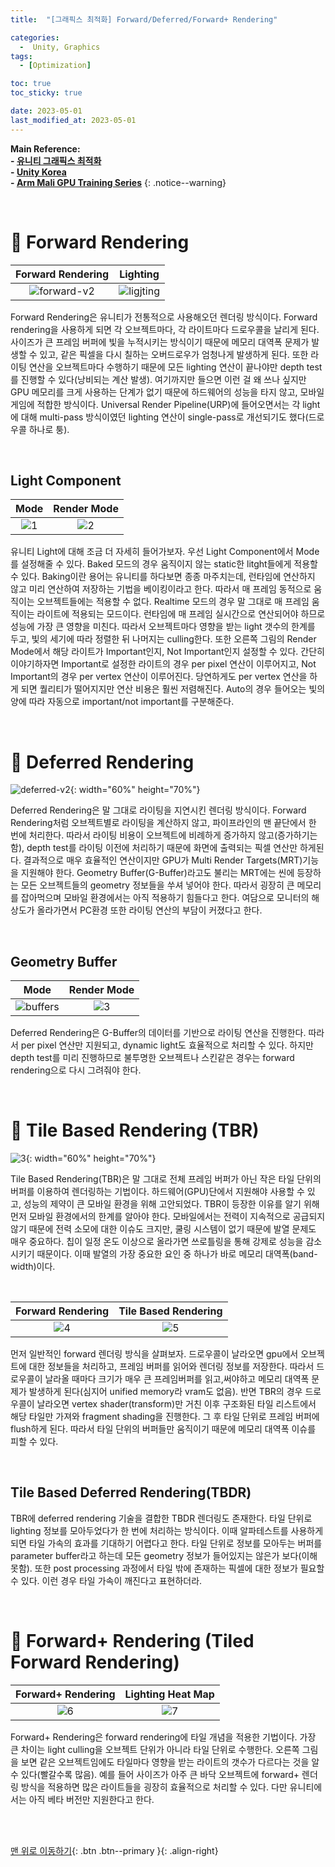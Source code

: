 ```yaml
---
title:  "[그래픽스 최적화] Forward/Deferred/Forward+ Rendering" 

categories:
  -  Unity, Graphics
tags:
  - [Optimization]

toc: true
toc_sticky: true

date: 2023-05-01
last_modified_at: 2023-05-01
---
```



**Main Reference: <br>- [유니티 그래픽스 최적화](https://product.kyobobook.co.kr/detail/S000001888125)<br>- [Unity Korea](https://www.youtube.com/watch?v=anz5bHVbeEY)<br>- [Arm Mali GPU Training Series](https://www.youtube.com/watch?v=n9SOfC4Haj4)**
{: .notice--warning}

<br>

# 🐳 Forward Rendering

| Forward Rendering | Lighting |
|:-:|:-:|
|![forward-v2](https://user-images.githubusercontent.com/96368476/235354147-ca16a15d-aef3-44a6-931c-888708b5ca1b.png)|![ligjting](https://user-images.githubusercontent.com/96368476/235354488-6a72388a-bf71-4c11-ba20-5875788902f9.gif)|  

Forward Rendering은 유니티가 전통적으로 사용해오던 렌더링 방식이다. Forward rendering을 사용하게 되면 각 오브젝트마다, 각 라이트마다 드로우콜을 날리게 된다. 사이즈가 큰 프레임 버퍼에 빛을 누적시키는 방식이기 때문에 메모리 대역폭 문제가 발생할 수 있고, 같은 픽셀을 다시 칠하는 오버드로우가 엄청나게 발생하게 된다. 또한 라이팅 연산을 오브젝트마다 수행하기 때문에 모든 lighting 연산이 끝나야만  depth test를 진행할 수 있다(낭비되는 계산 발생). 여기까지만 들으면 이런 걸 왜 쓰나 싶지만 GPU 메모리를 크게 사용하는 단계가 없기 때문에 하드웨어의 성능을 타지 않고, 모바일 게임에 적합한 방식이다. Universal Render Pipeline(URP)에 들어오면서는 각 light에 대해 multi-pass 방식이였던 lighting 연산이 single-pass로 개선되기도 했다(드로우콜 하나로 퉁).

<br>

## Light Component

| Mode | Render Mode |
|:-:|:-:|
|![1](https://user-images.githubusercontent.com/96368476/235356592-a6105fb6-9374-42b6-82ea-22e8ea5e03d6.png)|![2](https://user-images.githubusercontent.com/96368476/235356593-490795a9-7e25-4b9d-87f4-195c5fbbca95.png)|  

유니티 Light에 대해 조금 더 자세히 들어가보자. 우선 Light Component에서 Mode를 설정해줄 수 있다. Baked 모드의 경우 움직이지 않는 static한 litght들에게 적용할 수 있다. Baking이란 용어는 유니티를 하다보면 종종 마주치는데, 런타임에 연산하지 않고 미리 연산하여 저장하는 기법을 베이킹이라고 한다. 따라서 매 프레임 동적으로 움직이는 오브젝트들에는 적용할 수 없다. Realtime 모드의 경우 말 그대로 매 프레임 움직이는 라이트에 적용되는 모드이다. 런타임에 매 프레임 실시간으로 연산되어야 하므로 성능에 가장 큰 영향을 미친다. 따라서 오브젝트마다 영향을 받는 light 갯수의 한계를 두고, 빛의 세기에 따라 정렬한 뒤 나머지는 culling한다. 또한 오른쪽 그림의 Render Mode에서 해당 라이트가 Important인지, Not Important인지 설정할 수 있다. 간단히 이야기하자면 Important로 설정한 라이트의 경우 per pixel 연산이 이루어지고, Not Important의 경우 per vertex 연산이 이루어진다. 당연하게도 per vertex 연산을 하게 되면 퀄리티가 떨어지지만 연산 비용은 훨씬 저렴해진다. Auto의 경우 들어오는 빛의 양에 따라 자동으로 important/not important를 구분해준다.



<br>



# 🐳 Deferred Rendering

![deferred-v2](https://user-images.githubusercontent.com/96368476/235361924-dd72ad46-1a94-4bf2-ac72-a18afe7a3239.png){: width="60%" height="70%"}

Deferred Rendering은 말 그대로 라이팅을 지연시킨 렌더링 방식이다. Forward Rendering처럼 오브젝트별로 라이팅을 계산하지 않고, 파이프라인의 맨 끝단에서 한 번에 처리한다. 따라서 라이팅 비용이 오브젝트에 비례하게 증가하지 않고(증가하기는 함), depth test를 라이팅 이전에 처리하기 때문에 화면에 출력되는 픽셀 연산만 하게된다. 결과적으로 매우 효율적인 연산이지만 GPU가 Multi Render Targets(MRT)기능을 지원해야 한다. Geometry Buffer(G-Buffer)라고도 불리는 MRT에는 씬에 등장하는 모든 오브젝트들의 geometry 정보들을 쑤셔 넣어야 한다. 따라서 굉장히 큰 메모리를 잡아먹으며 모바일 환경에서는 아직 적용하기 힘들다고 한다. 여담으로 모니터의 해상도가 올라가면서 PC환경 또한 라이팅 연산의 부담이 커졌다고 한다.

<br>

## Geometry Buffer

| Mode | Render Mode |
|:-:|:-:|
|![buffers](https://user-images.githubusercontent.com/96368476/235361926-4bae2b73-089b-4d95-b896-2b981b848cb8.png)|![3](https://user-images.githubusercontent.com/96368476/235363585-423bbf31-031e-4ee3-afe3-a851a484da6b.png)|  

Deferred Rendering은 G-Buffer의 데이터를 기반으로 라이팅 연산을 진행한다. 따라서 per pixel 연산만 지원되고, dynamic light도 효율적으로 처리할 수 있다. 하지만 depth test를 미리 진행하므로 불투명한 오브젝트나 스킨같은 경우는 forward rendering으로 다시 그려줘야 한다.



<br>



# 🐳 Tile Based Rendering (TBR)

![3](https://user-images.githubusercontent.com/96368476/235467354-722d2ce2-0e71-4b10-93cb-d8f95c604956.jpeg){: width="60%" height="70%"}

Tile Based Rendering(TBR)은 말 그대로 전체 프레임 버퍼가 아닌 작은 타일 단위의 버퍼를 이용하여 렌더링하는 기법이다. 하드웨어(GPU)단에서 지원해야 사용할 수 있고, 성능의 제약이 큰 모바일 환경을 위해 고안되었다. TBR이 등장한 이유를 알기 위해 먼저 모바일 환경에서의 한계를 알아야 한다. 모바일에서는 전력이 지속적으로 공급되지 않기 때문에 전력 소모에 대한 이슈도 크지만, 쿨링 시스템이 없기 때문에 발열 문제도 매우 중요하다. 칩이 일정 온도 이상으로 올라가면 쓰로틀링을 통해 강제로 성능을 감소시키기 때문이다. 이때 발열의 가장 중요한 요인 중 하나가 바로 메모리 대역폭(band-width)이다.


<br>

| Forward Rendering | Tile Based Rendering |
|:-:|:-:|
|![4](https://user-images.githubusercontent.com/96368476/235467347-e691a9a7-8e0f-4975-96c4-8914001aad1a.jpeg)|![5](https://user-images.githubusercontent.com/96368476/235467352-3ba9e23b-2018-490b-b19a-c81aa4040169.jpeg)| 

먼저 일반적인 forward 렌더링 방식을 살펴보자. 드로우콜이 날라오면 gpu에서 오브젝트에 대한 정보들을 처리하고, 프레임 버퍼를 읽어와 렌더링 정보를 저장한다. 따라서 드로우콜이 날라올 때마다 크기가 매우 큰 프레임버퍼를 읽고,써야하고 메모리 대역폭 문제가 발생하게 된다(심지어 unified memory라 vram도 없음). 반면 TBR의 경우 드로우콜이 날라오면 vertex shader(transform)만 거친 이후 구조화된 타일 리스트에서 해당 타일만 가져와 fragment shading을 진행한다. 그 후 타일 단위로 프레임 버퍼에 flush하게 된다. 따라서 타일 단위의 버퍼들만 움직이기 때문에 메모리 대역폭 이슈를 피할 수 있다.


<br>


## Tile Based Deferred Rendering(TBDR)

TBR에 deferred rendering 기술을 결합한 TBDR 렌더링도 존재한다. 타일 단위로 lighting 정보를 모아두었다가 한 번에 처리하는 방식이다. 이때 알파테스트를 사용하게 되면 타일 가속의 효과를 기대하기 어렵다고 한다. 타일 단위로 정보를 모아두는 버퍼를 parameter buffer라고 하는데 모든 geometry 정보가 들어있지는 않은가 보다(이해 못함). 또한 post processing 과정에서 타일 밖에 존재하는 픽셀에 대한 정보가 필요할 수 있다. 이런 경우 타일 가속이 깨진다고 표현하더라.


<br>



# 🐳 Forward+ Rendering (Tiled Forward Rendering)

| Forward+ Rendering | Lighting Heat Map |
|:-:|:-:|
|![6](https://user-images.githubusercontent.com/96368476/235480036-39d21555-7b3f-4376-9f70-05855074bba8.png)|![7](https://user-images.githubusercontent.com/96368476/235480058-c9e30c57-8e34-4358-993e-5fa492d6a914.png)| 

Forward+ Rendering은 forward rendering에 타일 개념을 적용한 기법이다. 가장 큰 차이는 light culling을 오브젝트 단위가 아니라 타일 단위로 수행한다. 오른쪽 그림을 보면 같은 오브젝트임에도 타일마다 영향을 받는 라이트의 갯수가 다르다는 것을 알 수 있다(빨갈수록 많음). 예를 들어 사이즈가 아주 큰 바닥 오브젝트에 forward+ 렌더링 방식을 적용하면 많은 라이트들을 굉장히 효율적으로 처리할 수 있다. 다만 유니티에서는 아직 베타 버전만 지원한다고 한다.





<br>
<br>


[맨 위로 이동하기](#){: .btn .btn--primary }{: .align-right}